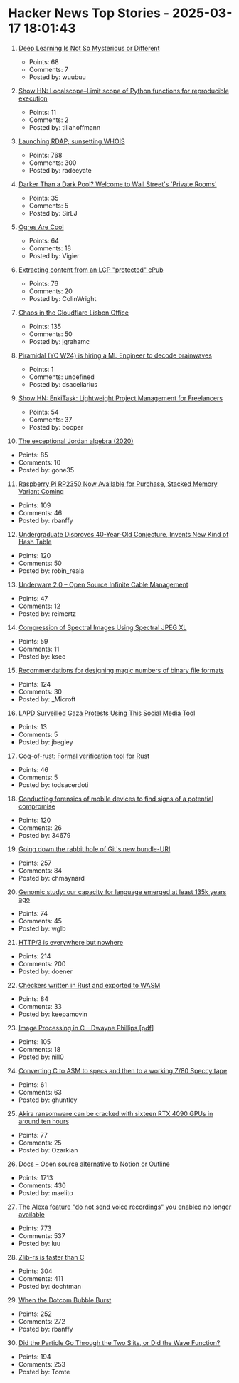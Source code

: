 # Hacker News Top Stories - 2025-03-17 18:01:43

1. [Deep Learning Is Not So Mysterious or Different](https://arxiv.org/abs/2503.02113)
   - Points: 68
   - Comments: 7
   - Posted by: wuubuu

2. [Show HN: Localscope–Limit scope of Python functions for reproducible execution](https://localscope.readthedocs.io/en/latest/)
   - Points: 11
   - Comments: 2
   - Posted by: tillahoffmann

3. [Launching RDAP; sunsetting WHOIS](https://www.icann.org/en/announcements/details/icann-update-launching-rdap-sunsetting-whois-27-01-2025-en)
   - Points: 768
   - Comments: 300
   - Posted by: radeeyate

4. [Darker Than a Dark Pool? Welcome to Wall Street's 'Private Rooms'](https://finance.yahoo.com/news/darker-dark-pool-welcome-wall-210011026.html)
   - Points: 35
   - Comments: 5
   - Posted by: SirLJ

5. [Ogres Are Cool](https://www.lrb.co.uk/the-paper/v47/n05/colin-burrow/ogres-are-cool)
   - Points: 64
   - Comments: 18
   - Posted by: Vigier

6. [Extracting content from an LCP "protected" ePub](https://shkspr.mobi/blog/2025/03/towards-extracting-content-from-an-lcp-protected-epub/)
   - Points: 76
   - Comments: 20
   - Posted by: ColinWright

7. [Chaos in the Cloudflare Lisbon Office](https://blog.cloudflare.com/chaos-in-cloudflare-lisbon-office-securing-the-internet-with-wave-motion/)
   - Points: 135
   - Comments: 50
   - Posted by: jgrahamc

8. [Piramidal (YC W24) is hiring a ML Engineer to decode brainwaves](https://www.ycombinator.com/companies/piramidal/jobs/neQ9JaN-research-engineer-foundational-ai)
   - Points: 1
   - Comments: undefined
   - Posted by: dsacellarius

9. [Show HN: EnkiTask: Lightweight Project Management for Freelancers](https://enkitask.com/)
   - Points: 54
   - Comments: 37
   - Posted by: booper

10. [The exceptional Jordan algebra (2020)](https://cp4space.hatsya.com/2020/10/28/the-exceptional-jordan-algebra/)
   - Points: 85
   - Comments: 10
   - Posted by: gone35

11. [Raspberry Pi RP2350 Now Available for Purchase, Stacked Memory Variant Coming](https://www.phoronix.com/news/Raspberry-Pi-RP2350-Buy)
   - Points: 109
   - Comments: 46
   - Posted by: rbanffy

12. [Undergraduate Disproves 40-Year-Old Conjecture, Invents New Kind of Hash Table](https://www.wired.com/story/undergraduate-upends-a-40-year-old-data-science-conjecture/)
   - Points: 120
   - Comments: 50
   - Posted by: robin_reala

13. [Underware 2.0 – Open Source Infinite Cable Management](https://makerworld.com/en/models/783010-underware-2-0-infinite-cable-management)
   - Points: 47
   - Comments: 12
   - Posted by: reimertz

14. [Compression of Spectral Images Using Spectral JPEG XL](https://jcgt.org/published/0014/01/04/)
   - Points: 59
   - Comments: 11
   - Posted by: ksec

15. [Recommendations for designing magic numbers of binary file formats](https://hackers.town/@zwol/114155595855705796)
   - Points: 124
   - Comments: 30
   - Posted by: _Microft

16. [LAPD Surveilled Gaza Protests Using This Social Media Tool](https://theintercept.com/2025/03/17/lapd-surveillance-gaza-palestine-protests-dataminr/)
   - Points: 13
   - Comments: 5
   - Posted by: jbegley

17. [Coq-of-rust: Formal verification tool for Rust](https://github.com/formal-land/coq-of-rust)
   - Points: 46
   - Comments: 5
   - Posted by: todsacerdoti

18. [Conducting forensics of mobile devices to find signs of a potential compromise](https://github.com/mvt-project/mvt)
   - Points: 120
   - Comments: 26
   - Posted by: 34679

19. [Going down the rabbit hole of Git's new bundle-URI](https://blog.gitbutler.com/going-down-the-rabbit-hole-of-gits-new-bundle-uri/)
   - Points: 257
   - Comments: 84
   - Posted by: chmaynard

20. [Genomic study: our capacity for language emerged at least 135k years ago](https://phys.org/news/2025-03-genomic-capacity-language-emerged-years.html)
   - Points: 74
   - Comments: 45
   - Posted by: wglb

21. [HTTP/3 is everywhere but nowhere](https://httptoolkit.com/blog/http3-quic-open-source-support-nowhere/)
   - Points: 214
   - Comments: 200
   - Posted by: doener

22. [Checkers written in Rust and exported to WASM](https://kevinalbs.com/checkers/)
   - Points: 84
   - Comments: 33
   - Posted by: keepamovin

23. [Image Processing in C – Dwayne Phillips [pdf]](https://homepages.inf.ed.ac.uk/rbf/BOOKS/PHILLIPS/cips2ed.pdf)
   - Points: 105
   - Comments: 18
   - Posted by: nill0

24. [Converting C to ASM to specs and then to a working Z/80 Speccy tape](https://ghuntley.com/z80/)
   - Points: 61
   - Comments: 63
   - Posted by: ghuntley

25. [Akira ransomware can be cracked with sixteen RTX 4090 GPUs in around ten hours](https://www.tomshardware.com/tech-industry/cyber-security/akira-ransomware-cracked-with-rtx-4090-new-exploit-to-brute-force-encryption-attack)
   - Points: 77
   - Comments: 25
   - Posted by: Ozarkian

26. [Docs – Open source alternative to Notion or Outline](https://github.com/suitenumerique/docs)
   - Points: 1713
   - Comments: 430
   - Posted by: maelito

27. [The Alexa feature "do not send voice recordings" you enabled no longer available](https://discuss.systems/@dev/114161826926246661)
   - Points: 773
   - Comments: 537
   - Posted by: luu

28. [Zlib-rs is faster than C](https://trifectatech.org/blog/zlib-rs-is-faster-than-c/)
   - Points: 304
   - Comments: 411
   - Posted by: dochtman

29. [When the Dotcom Bubble Burst](https://dfarq.homeip.net/when-the-dotcom-bubble-burst/)
   - Points: 252
   - Comments: 272
   - Posted by: rbanffy

30. [Did the Particle Go Through the Two Slits, or Did the Wave Function?](https://profmattstrassler.com/2025/03/13/did-the-particle-go-through-the-two-slits-or-did-the-wave-function/)
   - Points: 194
   - Comments: 253
   - Posted by: Tomte

